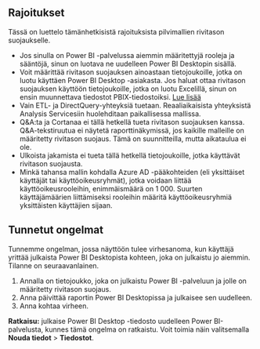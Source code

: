 ## <a name="limitations"></a>Rajoitukset
Tässä on luettelo tämänhetkisistä rajoituksista pilvimallien rivitason suojaukselle.

* Jos sinulla on Power BI -palvelussa aiemmin määritettyjä rooleja ja sääntöjä, sinun on luotava ne uudelleen Power BI Desktopin sisällä.
* Voit määrittää rivitason suojauksen ainoastaan tietojoukoille, jotka on luotu käyttäen Power BI Desktop -asiakasta. Jos haluat ottaa rivitason suojauksen käyttöön tietojoukoille, jotka on luotu Excelillä, sinun on ensin muunnettava tiedostot PBIX-tiedostoiksi. [Lue lisää](../desktop-import-excel-workbooks.md)
* Vain ETL- ja DirectQuery-yhteyksiä tuetaan. Reaaliaikaisista yhteyksistä Analysis Servicesiin huolehditaan paikallisessa mallissa.
* Q&A:ta ja Cortanaa ei tällä hetkellä tueta rivitason suojauksen kanssa. Q&A-tekstiruutua ei näytetä raporttinäkymissä, jos kaikille malleille on määritetty rivitason suojaus. Tämä on suunnitteilla, mutta aikataulua ei ole.
* Ulkoista jakamista ei tueta tällä hetkellä tietojoukoille, jotka käyttävät rivitason suojausta.
* Minkä tahansa mallin kohdalla Azure AD -pääkohteiden (eli yksittäiset käyttäjät tai käyttöoikeusryhmät), jotka voidaan liittää käyttöoikeusrooleihin, enimmäismäärä on 1 000. Suurten käyttäjämäärien liittämiseksi rooleihin määritä käyttöoikeusryhmiä yksittäisten käyttäjien sijaan.

## <a name="known-issues"></a>Tunnetut ongelmat
Tunnemme ongelman, jossa näyttöön tulee virhesanoma, kun käyttäjä yrittää julkaista Power BI Desktopista kohteen, joka on julkaistu jo aiemmin. Tilanne on seuraavanlainen.

1. Annalla on tietojoukko, joka on julkaistu Power BI -palveluun ja jolle on määritetty rivitason suojaus.
2. Anna päivittää raportin Power BI Desktopissa ja julkaisee sen uudelleen.
3. Anna kohtaa virheen.

**Ratkaisu:** julkaise Power BI Desktop -tiedosto uudelleen Power BI-palvelusta, kunnes tämä ongelma on ratkaistu. Voit toimia näin valitsemalla **Nouda tiedot** > **Tiedostot**. 

